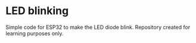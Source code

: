 # LED blinking
Simple code for ESP32 to make the LED diode blink. Repository created for learning purposes only. 
